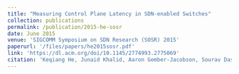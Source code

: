```yaml
---
title: "Measuring Control Plane Latency in SDN-enabled Switches"
collection: publications
permalink: /publication/2015-he-sosr
date: June 2015
venue: 'SIGCOMM Symposium on SDN Research (SOSR) 2015'
paperurl: '/files/papers/he2015sosr.pdf'
link: 'https://dl.acm.org/doi/10.1145/2774993.2775069'
citation: 'Keqiang He, Junaid Khalid, Aaron Gember-Jacobson, Sourav Das, Chaithan Prakash, Aditya Akella, Li Erran Li, Marina Thottan'
---
```

